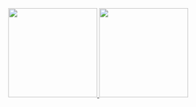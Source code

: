 <div>
  <a href="https://github.com/Mist3rBru">
    <img height="180em" src="https://github-readme-stats.vercel.app/api/top-langs/?username=Mist3rBru&layout=compact&langs_count=8&theme=radical"/>
    <img height="180em" src="https://github-readme-stats.vercel.app/api?username=Mist3rBru&show_icons=true&theme=radical&include_all_commits=true&count_private=true"/>
  </a>
</div>

